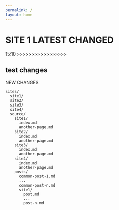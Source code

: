 ```yaml
---
permalink: /
layout: home
---
```

# SITE 1 LATEST CHANGED

15:10 >>>>>>>>>>>>>>>>>
## test changes

NEW CHANGES

```
sites/
  site1/
  site2/
  site3/
  site4/
  source/
    site1/
      index.md
      another-page.md
    site2/
      index.md
      another-page.md
    site3/
      index.md
      another-page.md
    site4/
      index.md
      another-page.md
    posts/
      common-post-1.md
      ...
      common-post-n.md
      site1/
        post.md
        ...
        post-n.md
```